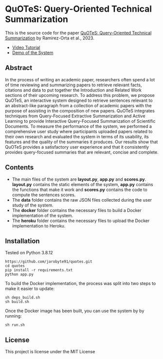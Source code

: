 # QuOTeS: Query-Oriented Technical Summarization

This is the source code for the paper [QuOTeS: Query-Oriented Technical Summarization](http://export.arxiv.org/abs/2306.11832) by Ramirez-Orta et al., 2023. 

* [Video Tutorial](https://www.youtube.com/watch?v=zR9XisDFQ7w)
* [Demo of the System](http://selene.research.cs.dal.ca:37639/)

## Abstract

In the process of writing an academic paper, researchers often spend a lot of time reviewing and summarizing papers to retrieve relevant facts, citations and data to put together the Introduction and Related Work sections of their upcoming research. To address this problem, we propose QuOTeS, an interactive system designed to retrieve sentences relevant to an abstract-like paragraph from a collection of academic papers with the purpose of assisting in the composition of new papers. QuOTeS integrates techniques from Query-Focused Extractive Summarization and Active Learning to provide Interactive Query-Focused Summarization of Scientific Documents. To measure the performance of the system, we performed a comprehensive user study where participants uploaded papers related to their own research and evaluated the system in terms of its usability, its features and the quality of the summaries it produces. Our results show that QuOTeS provides a satisfactory user experience and that it consistently provides query-focused summaries that are relevant, concise and complete.

## Contents

* The main files of the system are **layout.py**, **app.py** and **scores.py**. **layout.py** contains the static elements of the system, **app.py** contains the functions that make it work and **scores.py** contains the code to compute the sentences scores.
* The **data** folder contains the raw JSON files collected during the user study of the system.
* The **docker** folder contains the necessary files to build a Docker implementation of the system.
* The **heroku** folder contains the necessary files to upload the Docker implementation to Heroku.

## Installation

Tested on Python 3.8.12

    https://github.com/jarobyte91/quotes.git
    cd quotes
    pip install -r requirements.txt
    python app.py

To build the Docker implementation, the process was split into two steps to make it easier to update:

    sh deps_build.sh
    sh build.sh

Once the Docker image has been built, you can use the system by by running:

    sh run.sh

## License

This project is license under the MIT License
